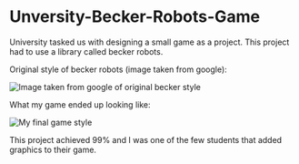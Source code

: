 # Unversity-Becker-Robots-Game
 University tasked us with designing a small game as a project. This project had to use a library called becker robots. 
 
 Original style of becker robots (image taken from google):
 
 ![Image taken from google of original becker style](https://user-images.githubusercontent.com/99730755/154273613-4c322f99-4a8f-4393-aa86-24de3e287b7b.png)

 What my game ended up looking like:
 
 ![My final game style](https://user-images.githubusercontent.com/99730755/154273400-6235ddd3-cc5b-46c8-a4f8-65021fe55a2d.png)
 
 This project achieved 99% and I was one of the few students that added graphics to their game.

